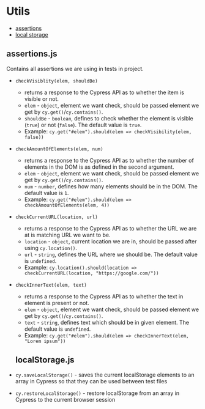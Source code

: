 # Utils

- [assertions](#assertions.js)
- [local storage](#localStorage.js)

## assertions.js

Contains all assertions we are using in tests in project.

- `checkVisiblity(elem, shouldBe)`
  - returns a response to the Cypress API as to whether the item is visible or not.
  - `elem` - `object`, element we want check, should be passed element we get by `cy.get()`/`cy.contains()`.
  - `shouldBe` - `boolean`, defines to check whether the element is visible (`true`) or not (`false`). The default value is `true`.
  - Example: `cy.get("#elem").should(elem => checkVisibility(elem, false))`
- `checkAmountOfElements(elem, num)`
  - returns a response to the Cypress API as to whether the number of elements in the DOM is as defined in the second argument.
  - `elem` - `object`, element we want check, should be passed element we get by `cy.get()`/`cy.contains()`.
  - `num` - `number`, defines how many elements should be in the DOM. The default value is `1`.
  - Example: `cy.get("#elem").should(elem => checkAmountOfElements(elem, 4))`
- `checkCurrentURL(location, url)`
  - returns a response to the Cypress API as to whether the URL we are at is matching URL we want to be.
  - `location` - `object`, current location we are in, should be passed after using `cy.location()`.
  - `url` - `string`, defines the URL where we should be. The default value is `undefined`.
  - Example: `cy.location().should(location => checkCurrentURL(location, "https://google.com/"))`
- `checkInnerText(elem, text)`

  - returns a response to the Cypress API as to whether the text in element is present or not.
  - `elem` - `object`, element we want check, should be passed element we get by `cy.get()`/`cy.contains()`.
  - `text` - `string`, defines text which should be in given element. The default value is `undefined`.
  - Example: `cy.get("#elem").should(elem => checkInnerText(elem, "Lorem ipsum"))`

  ## localStorage.js

- `cy.saveLocalStorage()` - saves the current localStorage elements to an array in Cypress so that they can be used between test files
- `cy.restoreLocalStorage()` - restore localStorage from an array in Cypress to the current browser session

